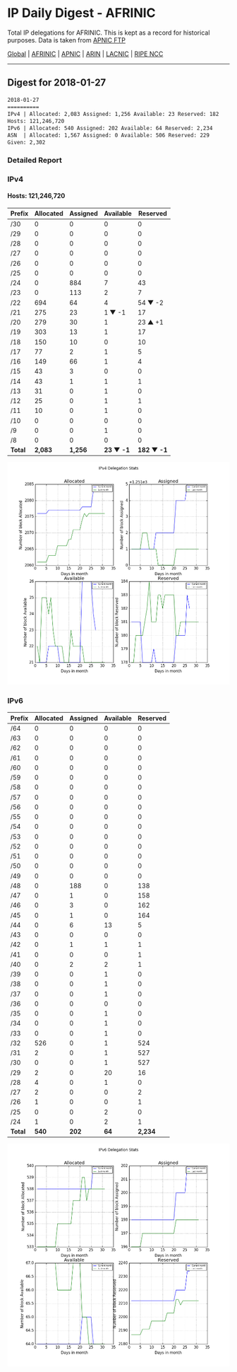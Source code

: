 # IP Daily Digest - AFRINIC

Total IP delegations for AFRINIC. This is kept as a record for historical purposes. Data is taken from [APNIC FTP](https://ftp.apnic.net/)

[Global](https://github.com/csmets/IP-Daily-Digest) | [AFRINIC](https://github.com/csmets/IP-Daily-Digest/tree/master/archives/AFRINIC) | [APNIC](https://github.com/csmets/IP-Daily-Digest/tree/master/archives/APNIC) | [ARIN](https://github.com/csmets/IP-Daily-Digest/tree/master/archives/ARIN) | [LACNIC](https://github.com/csmets/IP-Daily-Digest/tree/master/archives/LACNIC) | [RIPE NCC](https://github.com/csmets/IP-Daily-Digest/tree/master/archives/RIPE_NCC)

---

## Digest for 2018-01-27
```
2018-01-27
==========
IPv4 | Allocated: 2,083 Assigned: 1,256 Available: 23 Reserved: 182 Hosts: 121,246,720
IPv6 | Allocated: 540 Assigned: 202 Available: 64 Reserved: 2,234
ASN  | Allocated: 1,567 Assigned: 0 Available: 506 Reserved: 229 Given: 2,302
```

### Detailed Report

### IPv4

#### Hosts: **121,246,720**

| Prefix | Allocated | Assigned | Available | Reserved |
| ----- | ----- | ----- | ----- | ----- |
| /30 | 0 | 0 | 0 | 0 |
| /29 | 0 | 0 | 0 | 0 |
| /28 | 0 | 0 | 0 | 0 |
| /27 | 0 | 0 | 0 | 0 |
| /26 | 0 | 0 | 0 | 0 |
| /25 | 0 | 0 | 0 | 0 |
| /24 | 0 | 884 | 7 | 43 |
| /23 | 0 | 113 | 2 | 7 |
| /22 | 694 | 64 | 4 | 54 ▼ -2 |
| /21 | 275 | 23 | 1 ▼ -1 | 17 |
| /20 | 279 | 30 | 1 | 23 ▲ +1 |
| /19 | 303 | 13 | 1 | 17 |
| /18 | 150 | 10 | 0 | 10 |
| /17 | 77 | 2 | 1 | 5 |
| /16 | 149 | 66 | 1 | 4 |
| /15 | 43 | 3 | 0 | 0 |
| /14 | 43 | 1 | 1 | 1 |
| /13 | 31 | 0 | 1 | 0 |
| /12 | 25 | 0 | 1 | 1 |
| /11 | 10 | 0 | 1 | 0 |
| /10 | 0 | 0 | 0 | 0 |
| /9 | 0 | 0 | 1 | 0 |
| /8 | 0 | 0 | 0 | 0 |
| **Total** | **2,083** | **1,256** | **23 ▼ -1** | **182 ▼ -1** |

![ipv4-stats](ipv4-figure.png)

### IPv6

| Prefix | Allocated | Assigned | Available | Reserved |
| ----- | ----- | ----- | ----- | ----- |
| /64 | 0 | 0 | 0 | 0 |
| /63 | 0 | 0 | 0 | 0 |
| /62 | 0 | 0 | 0 | 0 |
| /61 | 0 | 0 | 0 | 0 |
| /60 | 0 | 0 | 0 | 0 |
| /59 | 0 | 0 | 0 | 0 |
| /58 | 0 | 0 | 0 | 0 |
| /57 | 0 | 0 | 0 | 0 |
| /56 | 0 | 0 | 0 | 0 |
| /55 | 0 | 0 | 0 | 0 |
| /54 | 0 | 0 | 0 | 0 |
| /53 | 0 | 0 | 0 | 0 |
| /52 | 0 | 0 | 0 | 0 |
| /51 | 0 | 0 | 0 | 0 |
| /50 | 0 | 0 | 0 | 0 |
| /49 | 0 | 0 | 0 | 0 |
| /48 | 0 | 188 | 0 | 138 |
| /47 | 0 | 1 | 0 | 158 |
| /46 | 0 | 3 | 0 | 162 |
| /45 | 0 | 1 | 0 | 164 |
| /44 | 0 | 6 | 13 | 5 |
| /43 | 0 | 0 | 0 | 0 |
| /42 | 0 | 1 | 1 | 1 |
| /41 | 0 | 0 | 0 | 1 |
| /40 | 0 | 2 | 2 | 1 |
| /39 | 0 | 0 | 1 | 0 |
| /38 | 0 | 0 | 1 | 0 |
| /37 | 0 | 0 | 1 | 0 |
| /36 | 0 | 0 | 0 | 0 |
| /35 | 0 | 0 | 1 | 0 |
| /34 | 0 | 0 | 1 | 0 |
| /33 | 0 | 0 | 1 | 0 |
| /32 | 526 | 0 | 1 | 524 |
| /31 | 2 | 0 | 1 | 527 |
| /30 | 0 | 0 | 1 | 527 |
| /29 | 2 | 0 | 20 | 16 |
| /28 | 4 | 0 | 1 | 0 |
| /27 | 2 | 0 | 0 | 2 |
| /26 | 1 | 0 | 0 | 1 |
| /25 | 0 | 0 | 2 | 0 |
| /24 | 1 | 0 | 2 | 1 |
| **Total** | **540** | **202** | **64** | **2,234** |

![ipv6-stats](ipv6-figure.png)